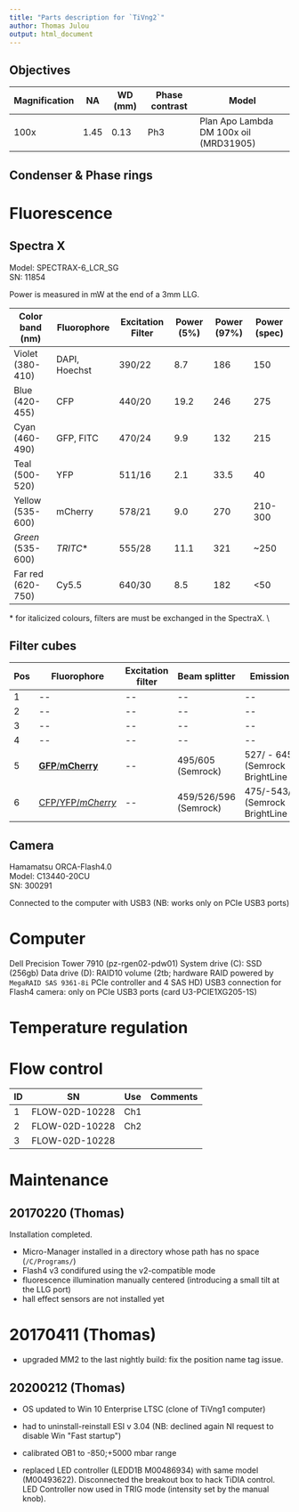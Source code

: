 ```yaml
---
title: "Parts description for `TiVng2`"
author: Thomas Julou
output: html_document
---
```


## Objectives

Magnification | NA    | WD (mm) | Phase contrast | Model
--------------|-------|---------|----------------|------
100x          | 1.45  | 0.13    | Ph3            | Plan Apo Lambda DM 100x oil (MRD31905)


## Condenser & Phase rings


# Fluorescence

## Spectra X

Model: SPECTRAX-6_LCR_SG  
SN: 11854  

Power is measured in mW at the end of a 3mm LLG.

Color band (nm)   | Fluorophore	    | Excitation Filter	| Power (5%) | Power (97%) | Power (spec)
------------------|-----------------|-------------------|------------|-------------|-------------
Violet (380-410)	| DAPI, Hoechst	  | 390/22            | 8.7        | 186         | 150	   
Blue (420-455)	  | CFP             |	440/20            | 19.2       | 246         | 275	   	
Cyan (460-490)	  | GFP, FITC	      | 470/24            | 9.9        | 132         | 215		 
Teal (500-520)	  | YFP	            | 511/16            | 2.1        | 33.5        | 40	   
Yellow (535-600)  | mCherry         | 578/21	          | 9.0        | 270         | 210-300
*Green* (535-600) | *TRITC*&#42;    | 555/28  	        | 11.1       | 321         | ~250	
Far red (620-750)	| Cy5.5           | 640/30	          | 8.5        | 182         | <50

&#42; for italicized colours, filters are must be exchanged in the SpectraX. \


## Filter cubes

Pos | Fluorophore                      | Excitation filter    | Beam splitter | Emission filter
----|----------------------------------|--------------------|---------------|----------------
1   | --                               | --                 | --            | --
2   | --                               | --                 | --            | --
3   | --                               | --                 | --            | --
4   | --                               | --                 | --            | --
5   | [**GFP**/**mCherry**]()   | --                 | 495/605 (Semrock)  | 527/ - 645/ (Semrock BrightLine HC)
6   | [CFP/YFP/*mCherry*]()     | --                 | 459/526/596 (Semrock)  | 475/-543/-702/ (Semrock BrightLine HC)


## Camera
Hamamatsu ORCA-Flash4.0  
Model: C13440-20CU  
SN: 300291

Connected to the computer with USB3 (NB: works only on PCIe USB3 ports)


# Computer
Dell Precision Tower 7910 (pz-rgen02-pdw01)
System drive (C): SSD (256gb)
Data drive (D): RAID10 volume (2tb; hardware RAID powered by `MegaRAID SAS 9361-8i` PCIe controller and 4 SAS HD)
USB3 connection for Flash4 camera: only on PCIe USB3 ports (card U3-PCIE1XG205-1S)


# Temperature regulation



# Flow control

ID | SN             | Use | Comments
---|----------------|-----|---------
1  | FLOW-02D-10228 | Ch1 | 
2  | FLOW-02D-10228 | Ch2 | 
3  | FLOW-02D-10228 |     | 


# Maintenance

## 20170220 (Thomas)
Installation completed.

- Micro-Manager installed in a directory whose path has no space (`/C/Programs/`)
- Flash4 v3 condifured using the v2-compatible mode
- fluorescence illumination manually centered (introducing a small tilt at the LLG port)
- hall effect sensors are not installed yet

# 20170411 (Thomas)
- upgraded MM2 to the last nightly build: fix the position name tag issue.

## 20200212 (Thomas)
- OS updated to Win 10 Enterprise LTSC (clone of TiVng1 computer)
- had to uninstall-reinstall ESI v 3.04 (NB: declined again NI request to disable Win "Fast startup")
- calibrated OB1 to -850;+5000 mbar range

- replaced LED controller (LEDD1B M00486934) with same model (M00493622). Disconnected the breakout box to hack TiDIA control. LED Controller now used in TRIG mode (intensity set by the manual knob).
